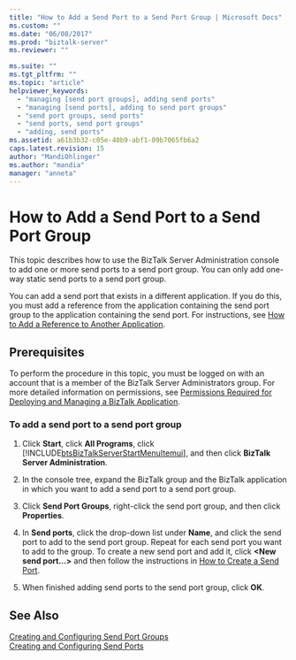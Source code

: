 ```yaml
---
title: "How to Add a Send Port to a Send Port Group | Microsoft Docs"
ms.custom: ""
ms.date: "06/08/2017"
ms.prod: "biztalk-server"
ms.reviewer: ""

ms.suite: ""
ms.tgt_pltfrm: ""
ms.topic: "article"
helpviewer_keywords: 
  - "managing [send port groups], adding send ports"
  - "managing [send ports], adding to send port groups"
  - "send port groups, send ports"
  - "send ports, send port groups"
  - "adding, send ports"
ms.assetid: a61b3b32-c05e-40b9-abf1-09b7065fb6a2
caps.latest.revision: 15
author: "MandiOhlinger"
ms.author: "mandia"
manager: "anneta"
---
```

# How to Add a Send Port to a Send Port Group
This topic describes how to use the BizTalk Server Administration console to add one or more send ports to a send port group. You can only add one-way static send ports to a send port group.  
  
 You can add a send port that exists in a different application. If you do this, you must add a reference from the application containing the send port group to the application containing the send port. For instructions, see [How to Add a Reference to Another Application](../core/how-to-add-a-reference-to-another-application.md).  
  
## Prerequisites  
 To perform the procedure in this topic, you must be logged on with an account that is a member of the BizTalk Server Administrators group. For more detailed information on permissions, see [Permissions Required for Deploying and Managing a BizTalk Application](../core/permissions-required-for-deploying-and-managing-a-biztalk-application.md).  
  
### To add a send port to a send port group  
  
1. Click **Start**, click **All Programs**, click [!INCLUDE[btsBizTalkServerStartMenuItemui](../includes/btsbiztalkserverstartmenuitemui-md.md)], and then click **BizTalk Server Administration**.  
  
2. In the console tree, expand the BizTalk group and the BizTalk application in which you want to add a send port to a send port group.  
  
3. Click **Send Port Groups**, right-click the send port group, and then click **Properties**.  
  
4. In **Send ports**, click the drop-down list under **Name**, and click the send port to add to the send port group. Repeat for each send port you want to add to the group. To create a new send port and add it, click **\<New send port…\>** and then follow the instructions in [How to Create a Send Port](../core/how-to-create-a-send-port2.md).  
  
5. When finished adding send ports to the send port group, click **OK**.  
  
## See Also  
 [Creating and Configuring Send Port Groups](../core/creating-and-configuring-send-port-groups.md)   
 [Creating and Configuring Send Ports](../core/creating-and-configuring-send-ports.md)